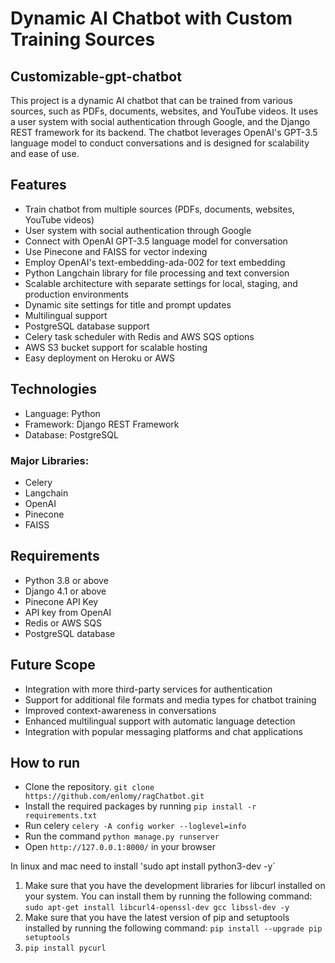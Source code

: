 # Dynamic AI Chatbot with Custom Training Sources
## Customizable-gpt-chatbot
This project is a dynamic AI chatbot that can be trained from various sources, such as PDFs, documents, websites, and YouTube videos. It uses a user system with social authentication through Google, and the Django REST framework for its backend. The chatbot leverages OpenAI's GPT-3.5 language model to conduct conversations and is designed for scalability and ease of use.

## Features
- Train chatbot from multiple sources (PDFs, documents, websites, YouTube videos)
- User system with social authentication through Google
- Connect with OpenAI GPT-3.5 language model for conversation
- Use Pinecone and FAISS for vector indexing
- Employ OpenAI's text-embedding-ada-002 for text embedding
- Python Langchain library for file processing and text conversion
- Scalable architecture with separate settings for local, staging, and production environments
- Dynamic site settings for title and prompt updates
- Multilingual support
- PostgreSQL database support
- Celery task scheduler with Redis and AWS SQS options
- AWS S3 bucket support for scalable hosting
- Easy deployment on Heroku or AWS

## Technologies
- Language: Python
- Framework: Django REST Framework
- Database: PostgreSQL

### Major Libraries:
- Celery
- Langchain 
- OpenAI
- Pinecone
- FAISS
## Requirements
- Python 3.8 or above
- Django 4.1 or above
- Pinecone API Key
- API key from OpenAI
- Redis or AWS SQS
- PostgreSQL database

## Future Scope
- Integration with more third-party services for authentication
- Support for additional file formats and media types for chatbot training
- Improved context-awareness in conversations
- Enhanced multilingual support with automatic language detection
- Integration with popular messaging platforms and chat applications

## How to run
- Clone the repository. `git clone https://github.com/enlomy/ragChatbot.git`
- Install the required packages by running `pip install -r requirements.txt`
- Run celery `celery -A config worker --loglevel=info`
- Run the command `python manage.py runserver`
- Open `http://127.0.0.1:8000/` in your browser

In linux and mac need to install 'sudo apt install python3-dev -y`
1. Make sure that you have the development libraries for libcurl installed on your system. You can install them by running the following command: `sudo apt-get install libcurl4-openssl-dev gcc libssl-dev -y`
2. Make sure that you have the latest version of pip and setuptools installed by running the following command: `pip install --upgrade pip setuptools`
3. `pip install pycurl`